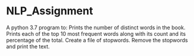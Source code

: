 # NLP_Assignment

A python 3.7 program to:
Prints the number of distinct words in the book.
Prints each of the top 10 most frequent words along with its count and its percentage of the total.
Create a file of stopwords. Remove the stopwords and print the text.
